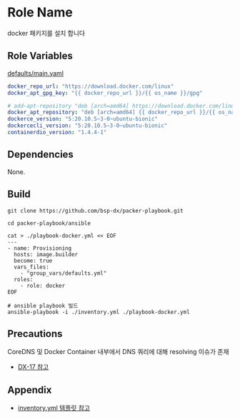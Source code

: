 Role Name
=========

docker 패키지를 설치 합니다

Role Variables
--------------

[defaults/main.yaml](./defaults/main.yml)
```yaml
docker_repo_url: "https://download.docker.com/linux"
docker_apt_gpg_key: "{{ docker_repo_url }}/{{ os_name }}/gpg"

# add-apt-repository "deb [arch=amd64] https://download.docker.com/linux/ubuntu $(lsb_release -cs) stable"
docker_apt_repository: "deb [arch=amd64] {{ docker_repo_url }}/{{ os_name }} {{ ansible_distribution_release }} stable"
dockerce_version: "5:20.10.5~3-0~ubuntu-bionic"
dockercecli_version: "5:20.10.5~3-0~ubuntu-bionic"
containerdio_version: "1.4.4-1"
``` 

Dependencies
------------
None.

Build
----------------

```shell
git clone https://github.com/bsp-dx/packer-playbook.git

cd packer-playbook/ansible

cat > ./playbook-docker.yml << EOF
---
- name: Provisioning
  hosts: image.builder
  become: true
  vars_files:
    - "group_vars/defaults.yml"
  roles:
    - role: docker
EOF

# ansible playbook 빌드 
ansible-playbook -i ./inventory.yml ./playbook-docker.yml
```


Precautions
----------------
CoreDNS 및 Docker Container 내부에서 DNS 쿼리에 대해 resolving 이슈가 존재 
- [DX-17 참고](https://issue.bespinglobal.com/browse/DX-17?focusedCommentId=64853&page=com.atlassian.jira.plugin.system.issuetabpanels%3Acomment-tabpanel#comment-64853)


Appendix
----------------
- [inventory.yml 템플릿 참고](../../../README.md#inventoryyml-샘플)


